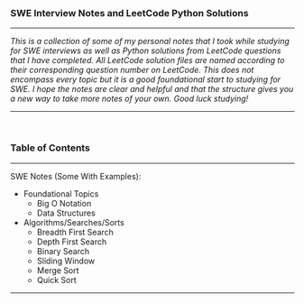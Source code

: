 <br />

### SWE Interview Notes and LeetCode Python Solutions

---

*This is a collection of some of my personal notes that I took while studying for SWE interviews as well as Python solutions from LeetCode questions that I have completed. All LeetCode solution files are named according to their corresponding question number on LeetCode. This does not encompass every topic but it is a good foundational start to studying for SWE. I hope the notes are clear and helpful and that the structure gives you a new way to take more notes of your own. Good luck studying!*

---

<br />

### Table of Contents

---

SWE Notes (Some With Examples):
- Foundational Topics
  - Big O Notation
  - Data Structures
- Algorithms/Searches/Sorts
  - Breadth First Search
  - Depth First Search
  - Binary Search
  - Sliding Window
  - Merge Sort
  - Quick Sort

---

<br />
